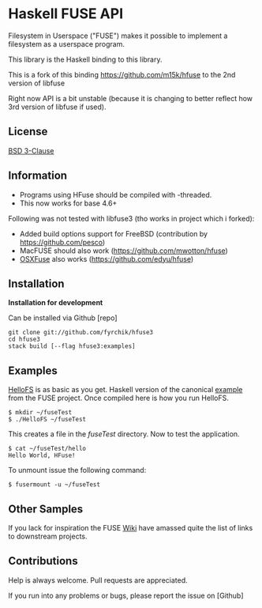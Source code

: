 # Haskell FUSE API

Filesystem in Userspace ("FUSE") makes it possible to implement a filesystem as a userspace program.

This library is the Haskell binding to this library.

This is a fork of this binding https://github.com/m15k/hfuse to the 2nd version of libfuse

Right now API is a bit unstable (because it is changing to better reflect how 3rd version of libfuse if used).

## License

[BSD 3-Clause](./LICENSE)

## Information

- Programs using HFuse should be compiled with -threaded.
- This now works for base 4.6+

Following was not tested with libfuse3 (tho works in project which i forked):
- Added build options support for FreeBSD (contribution by https://github.com/pesco)
- MacFUSE should also work (https://github.com/mwotton/hfuse)
- [OSXFuse](https://osxfuse.github.io/) also works (https://github.com/edyu/hfuse)

## Installation

**Installation for development**

Can be installed via Github [repo]

```
git clone git://github.com/fyrchik/hfuse3
cd hfuse3
stack build [--flag hfuse3:examples]
```

## Examples

[HelloFS](./examples/HelloFS.hs) is as basic as you get.  Haskell version of the canonical [example](http://fuse.sourceforge.net/helloworld.html) from the FUSE project.  Once compiled here is how you run HelloFS.

```
$ mkdir ~/fuseTest
$ ./HelloFS ~/fuseTest
```

This creates a file in the *fuseTest* directory.  Now to test the application.

```
$ cat ~/fuseTest/hello
Hello World, HFuse!
```

To unmount issue the following command:

```
$ fusermount -u ~/fuseTest
```

## Other Samples

If you lack for inspiration the FUSE [Wiki](http://sourceforge.net/p/fuse/wiki/FileSystems/) have amassed quite the list of links to downstream projects.

## Contributions

Help is always welcome.  Pull requests are appreciated.

If you run into any problems or bugs, please report the issue on [Github]
